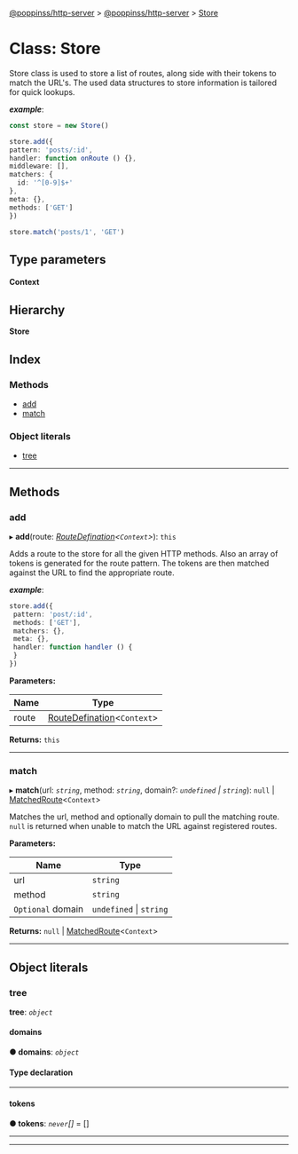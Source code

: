 [@poppinss/http-server](../README.md) > [@poppinss/http-server](../modules/_poppinss_http_server.md) > [Store](../classes/_poppinss_http_server.store.md)

# Class: Store

Store class is used to store a list of routes, along side with their tokens to match the URL's. The used data structures to store information is tailored for quick lookups.

*__example__*:
 ```ts
const store = new Store()

store.add({
 pattern: 'posts/:id',
 handler: function onRoute () {},
 middleware: [],
 matchers: {
   id: '^[0-9]$+'
 },
 meta: {},
 methods: ['GET']
})

store.match('posts/1', 'GET')
```

## Type parameters
#### Context 
## Hierarchy

**Store**

## Index

### Methods

* [add](_poppinss_http_server.store.md#add)
* [match](_poppinss_http_server.store.md#match)

### Object literals

* [tree](_poppinss_http_server.store.md#tree)

---

## Methods

<a id="add"></a>

###  add

▸ **add**(route: *[RouteDefination](../modules/_poppinss_http_server.md#routedefination)<`Context`>*): `this`

Adds a route to the store for all the given HTTP methods. Also an array of tokens is generated for the route pattern. The tokens are then matched against the URL to find the appropriate route.

*__example__*:
 ```ts
store.add({
  pattern: 'post/:id',
  methods: ['GET'],
  matchers: {},
  meta: {},
  handler: function handler () {
  }
})
```

**Parameters:**

| Name | Type |
| ------ | ------ |
| route | [RouteDefination](../modules/_poppinss_http_server.md#routedefination)<`Context`> |

**Returns:** `this`

___
<a id="match"></a>

###  match

▸ **match**(url: *`string`*, method: *`string`*, domain?: *`undefined` \| `string`*): `null` \| [MatchedRoute](../modules/_poppinss_http_server.md#matchedroute)<`Context`>

Matches the url, method and optionally domain to pull the matching route. `null` is returned when unable to match the URL against registered routes.

**Parameters:**

| Name | Type |
| ------ | ------ |
| url | `string` |
| method | `string` |
| `Optional` domain | `undefined` \| `string` |

**Returns:** `null` \| [MatchedRoute](../modules/_poppinss_http_server.md#matchedroute)<`Context`>

___

## Object literals

<a id="tree"></a>

###  tree

**tree**: *`object`*

<a id="tree.domains"></a>

####  domains

**● domains**: *`object`*

#### Type declaration

___
<a id="tree.tokens"></a>

####  tokens

**● tokens**: *`never`[]* =  []

___

___

